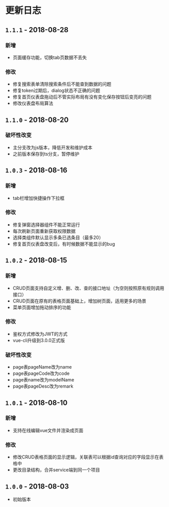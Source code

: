 # 更新日志

## `1.1.1` - 2018-08-28

### 新增

* 页面缓存功能，切换tab页数据不丢失

### 修改

* 修复搜索表单清除搜索条件后不能查到数据的问题
* 修复token过期后，dialog状态不正确的问题
* 修复首页仪表盘拖动后不管实际布局有没有变化保存按钮后变亮的问题
* 修改仪表盘布局算法

## `1.1.0` - 2018-08-20

### 破坏性改变

* 主分支改为js版本，降低开发和维护成本
* 之前版本保存到ts分支，暂停维护

## `1.0.3` - 2018-08-16

### 新增

* tab栏增加快捷操作下拉框

### 修改

* 修复弹窗选择器组件不能正常运行
* 每次刷新页面重新获取权限数据
* 选择类组件默认显示多条已选条目（最多20）
* 修复首页仪表盘改变后，有时候数据不能显示的bug

## `1.0.2` - 2018-08-15

### 新增

* CRUD页面支持自定义增、删、改、查的接口地址（为空则按照原有规则调用接口）
* CRUD页面在原有的表格页面基础上，增加树页面，适用更多的场景
* 菜单页面增加拖动排序的功能

### 修改

* 鉴权方式修改为JWT的方式
* vue-cli升级到3.0.0正式版

### 破坏性改变

* page表pageName改为name
* page表pageCode改为code
* page表name改为modelName
* page表pageDesc改为remark

## `1.0.1` - 2018-08-10

### 新增

* 支持在线编辑vue文件并渲染成页面

### 修改

* 修改CRUD表格页面的显示逻辑，关联表可以根据id查询对应的字段显示在表格中
* 更改目录结构，合并service端到同一个项目

## `1.0.0` - 2018-08-03

* 初始版本



